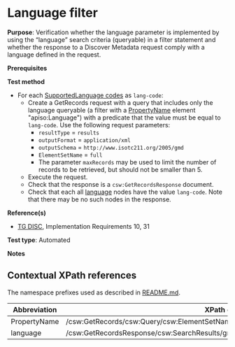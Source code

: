 # Language filter

**Purpose**: Verification whether the language parameter is implemented by using the “language” search criteria (queryable) in a filter statement and whether the response to a Discover Metadata request comply with a language defined in the request.

**Prerequisites**

**Test method**

* For each [SupportedLanguage codes](#supported-languages) as ```lang-code```:
  * Create a GetRecords request with a query that includes only the language queryable (a filter with a [PropertyName](#PropertyName) element "apiso:Language") with a predicate that the value must be equal to `lang-code`. Use the following request parameters:
    * `resultType` = `results`
    * `outputFormat` = `application/xml`
    * `outputSchema` = `http://www.isotc211.org/2005/gmd`
    * `ElementSetName` = `full`
    * The parameter `maxRecords` may be used to limit the number of records to be retrieved, but should not be smaller than 5.
  * Execute the request. 
  * Check that the response is a `csw:GetRecordsResponse` document.
  * Check that each all [language](#language) nodes have the value `lang-code`. Note that there may be no such nodes in the response.

**Reference(s)**

* [TG DISC](http://inspire.ec.europa.eu/id/ats/discovery-service/3.1/csw-iso-ap/README#ref_TG_DISC), Implementation Requirements 10, 31

**Test type**: Automated

**Notes**

## Contextual XPath references

The namespace prefixes used as described in [README.md](http://inspire.ec.europa.eu/id/ats/discovery-service/3.1/csw-iso-ap/README#namespaces).

Abbreviation                                               |  XPath expression
---------------------------------------------------------- | -------------------------------------------------------------------------
<a name="PropertyName"></a>PropertyName | /csw:GetRecords/csw:Query/csw:ElementSetName/csw:Constraint/ogc:Filter//ogc:PropertyName
language <a name="language"></a> | /csw:GetRecordsResponse/csw:SearchResults/gmd:MD_Metadata/gmd:language/gco:CharacterString

